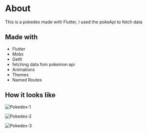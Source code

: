 # About

This is a pokedex made with Flutter, I used the pokeApi to fetch data

## Made with

- Flutter
- Mobx
- GetIt
- fetching data fom pokemon api
- Animations
- Themes
- Named Routes

## How it looks like


![Pokedex-1](https://user-images.githubusercontent.com/17504941/89647709-58839800-d894-11ea-9500-cbf5b3f28b6d.gif)

![Pokedex-2](https://user-images.githubusercontent.com/17504941/89647816-94b6f880-d894-11ea-858b-13bd357bd2b2.gif)

![Pokedex-3](https://user-images.githubusercontent.com/17504941/89647911-badc9880-d894-11ea-86d1-ea9b74b55eeb.gif)
